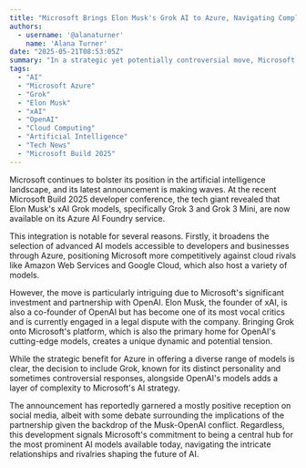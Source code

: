 ```yaml
---
title: "Microsoft Brings Elon Musk's Grok AI to Azure, Navigating Complex Waters with OpenAI"
authors:
  - username: '@alanaturner'
    name: 'Alana Turner'
date: "2025-05-21T08:53:05Z"
summary: "In a strategic yet potentially controversial move, Microsoft has announced the availability of Elon Musk's xAI Grok models on its Azure AI Foundry platform. This development, unveiled at the Microsoft Build 2025 conference, significantly expands Azure's AI offerings but also introduces complexities given Microsoft's deep ties with OpenAI and Musk's public feud with the company."
tags:
  - "AI"
  - "Microsoft Azure"
  - "Grok"
  - "Elon Musk"
  - "xAI"
  - "OpenAI"
  - "Cloud Computing"
  - "Artificial Intelligence"
  - "Tech News"
  - "Microsoft Build 2025"
---
```


Microsoft continues to bolster its position in the artificial intelligence landscape, and its latest announcement is making waves. At the recent Microsoft Build 2025 developer conference, the tech giant revealed that Elon Musk's xAI Grok models, specifically Grok 3 and Grok 3 Mini, are now available on its Azure AI Foundry service.

This integration is notable for several reasons. Firstly, it broadens the selection of advanced AI models accessible to developers and businesses through Azure, positioning Microsoft more competitively against cloud rivals like Amazon Web Services and Google Cloud, which also host a variety of models.

However, the move is particularly intriguing due to Microsoft's significant investment and partnership with OpenAI. Elon Musk, the founder of xAI, is also a co-founder of OpenAI but has become one of its most vocal critics and is currently engaged in a legal dispute with the company. Bringing Grok onto Microsoft's platform, which is also the primary home for OpenAI's cutting-edge models, creates a unique dynamic and potential tension.

While the strategic benefit for Azure in offering a diverse range of models is clear, the decision to include Grok, known for its distinct personality and sometimes controversial responses, alongside OpenAI's models adds a layer of complexity to Microsoft's AI strategy.

The announcement has reportedly garnered a mostly positive reception on social media, albeit with some debate surrounding the implications of the partnership given the backdrop of the Musk-OpenAI conflict. Regardless, this development signals Microsoft's commitment to being a central hub for the most prominent AI models available today, navigating the intricate relationships and rivalries shaping the future of AI.

